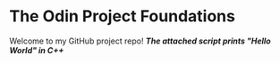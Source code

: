 # The Odin Project Foundations
Welcome to my GitHub project repo!
***The attached script prints "Hello World" in C++***

